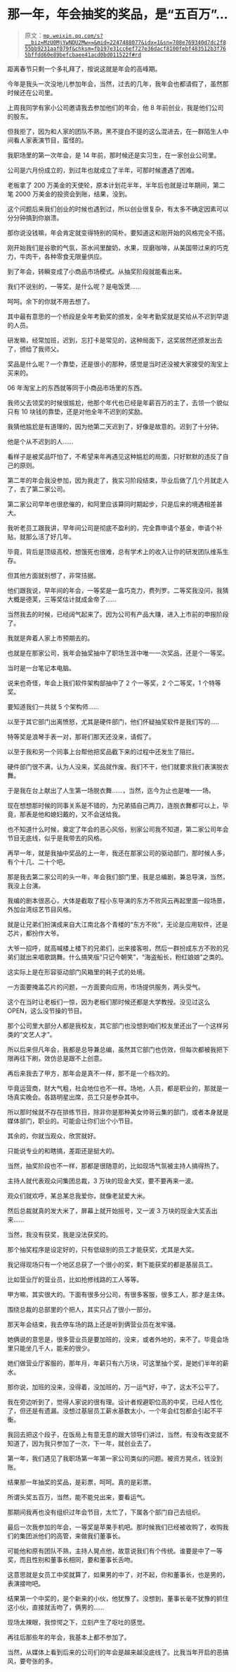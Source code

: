 # 那一年，年会抽奖的奖品，是“五百万”...

> 原文：[`mp.weixin.qq.com/s?__biz=MzU0MjYwNDU2Mw==&mid=2247488077&idx=1&sn=708e769340d7dc2f855bb9231aaf079f&chksm=fb197e31cc6ef727e36dacf8100febf483512b3f765bffdd60e89befcbaee41acd0bd011522f#rd`](http://mp.weixin.qq.com/s?__biz=MzU0MjYwNDU2Mw==&mid=2247488077&idx=1&sn=708e769340d7dc2f855bb9231aaf079f&chksm=fb197e31cc6ef727e36dacf8100febf483512b3f765bffdd60e89befcbaee41acd0bd011522f#rd)

距离春节只剩一个多礼拜了，按说这就是年会的高峰期。

今年是我头一次没地儿参加年会，当然，过去的几年，我年会也都请假了，虽然那时候还在公司里。

上周我同学有家小公司邀请我去参加他们的年会，他 8 年前创业，我是他们公司的股东。

但我拒了，因为和人家的团队不熟，黑不提白不提的这么混进去，在一群陌生人中间看人家表演节目，蛮怪的。

我职场里的第一次年会，是 14 年前，那时候还是实习生，在一家创业公司里。

公司是六月份成立的，到过年也就成立了半年，可那时候遭遇了困难。

老板拿了 200 万美金的天使轮，原本计划花半年，半年后也就是过年期间，第二笔 2000 万美金的投资会到账，结果，没到。

这个问题后来我们创业的时候也遇到过，所以创业很复杂，有太多不确定因素可以分分钟搞到你崩溃。

那你说没钱嘛，年会肯定就变得特别的简朴。要知道这和刚开始的风格完全不搭。

刚开始我们是谷歌的气氛，茶水间里酸奶，水果，现磨咖啡，从美国带过来的巧克力，牛肉干，各种零食无限量供应。

到了年会，转瞬变成了小商品市场模式。从抽奖阶段就能看出来。

我们不说别的，一等奖，是什么呢？是电饭煲......

呵呵。余下的你就不用去想了。

其中最有意思的一个桥段是全年考勤奖的颁发，全年考勤奖就是奖给从不迟到早退的人员。

研发嘛，经常加班，迟到，忘打卡是常见的，这种局面下，这奖居然还颁发出去了，颁给了我师父。

奖品是什么呢？一个靠垫，还是很小的那种，感觉是当时还没被大家接受的淘宝上买来的。

06 年淘宝上的东西就等同于小商品市场里的东西。

我师父去领奖的时候很尴尬，他那个年代也已经是年薪百万的主了，去领一个貌似只有 10 块钱的靠垫，还是对他全年不迟到的奖励。

我猜他尴尬是有道理的，因为他第二天迟到了，好像是故意的。迟到了十分钟。

他是个从不迟到的人......

看样子是被奖品吓怕了，不希望来年再遇见这种尴尬的局面，只好默默的违反了自己的原则。

第二年的年会我没参加，因为我走了，我实习阶段结束，毕业后做了几个月就走人了，去了第二家公司。

第二家公司早年也很悲催的，和阿里应该算同时期起步，只是后来的境遇相差甚大。

我听老员工跟我讲，早年间公司是彻底不盈利的，完全靠申请个基金，申请个补贴，就那么活了好几年。

毕竟，背后是顶级高校，想饿死也很难，总有学术上的收入让你的研发团队维系生存。

但其他方面就别想了，非常拮据。

他们跟我说，早年间的年会，一等奖是一盒巧克力，费列罗。二等奖我没问，我猜大概是德芙，三等奖估计就成金帝了......

当然我去的时候，已经阔气起来了。因为公司有产品大赚，进入上市前的申报阶段了。

我就是奔着人家上市预期去的。

也就是在那家公司，我年会抽奖抽中了职场生涯中唯一一次奖品，还是个一等奖。

当时是一台笔记本电脑。

说来也奇怪，年会上我们软件架构部抽中了 2 个一等奖，2 个二等奖，1 个特等奖。

要知道我们一共就 5 个架构师......

以至于其它部门出离愤怒，尤其是硬件部门，他们怀疑抽奖软件是我们写的.....

特等奖是浪琴手表一对，那哥们那天还没来，请假了。

以至于我和另一个同事上台帮他把奖品截下来的过程中还发生了阻拦。

硬件部门很不满，认为人没来，奖品就作废。我们不干，他们就要求我们表演脱衣舞。

于是我在台上献出了人生第一场脱衣舞......，当然，迄今为止也是唯一一场。

现在想想那时候的同事关系是不错的，为兄弟插自己两刀，连脱衣舞都可以上，毕竟，那表是他和媳妇戴的，又不会送给我。

也不知道什么时候，奠定了年会的恶心风俗，别家公司我不知道，第二家公司年会节目无底线，似乎是我带去的风格。

再早一年，就是我抽中奖品的上一年，我还在那家公司的驱动部门，那时候人多，有个十几、二十个吧。

那是我去第二家公司的头一年，年会我们部门里，我是总编剧，兼总导演，当然，我没上台演。

我编的剧本很恶心，大体是截取了程小东导演的东方不败风云再起里面一段场景，外加台湾综艺节目风格。

就是让兄弟们扮演成来自大江南北各个青楼的“东方不败”，无论是应用软件，还是芯片，都扮作大爷。

大爷一招呼，就高喊楼上楼下的兄弟们，出来接客啦，然后一群扮成东方不败的兄弟们就出来唱歌跳舞。什么搞笑版“只记今朝笑”，“海盗船长，粉红娘娘”之类的。

这实际上是在形容驱动部门风箱里的耗子式的处境。

一方面要掩盖芯片的问题，一方面要向应用，市场提供服务，两头受气。

这个在当时让老板们一惊，因为老板们那时候还都是大学教授。没见过这么 OPEN，这么没节操的节目。

那个公司里大部分人都是我校友，其它部门也没想到咱们校友里还出了一个这样另类的“文艺人才”。

所以后来但凡年会，我都是总导兼总编，虽然其它部门也仿效，但每次都被我把下限再往下刷，效仿总是跟不上创意。

再后来我去了甲方，那年会是真不一样，那不是一个档次的。

毕竟运营商，财大气粗，社会地位也不一样。场地，人员，都是职业的，那就是一场真实晚会。各路明星出席，员工只是参杂其中。

所以那时候就不存在排练节目，除非你是那种美女帅哥云集的部门，或者本身就是媒体部门，职业的。可能会让你们出个小节目。

其余的，你就当观众，欣赏就好。

只能说专业的和瞎搞，差距还是挺大的。

当然，抽奖阶段也不一样，那都是很随意的，比如现场气氛被主持人搞得热了。

主持人就代表观众问集团总裁，3 万块的现金大奖，要不要再来一波。

观众们就欢呼，某总某总我爱你，就像老鼠爱大米。

然后总裁就真的发大米了，屏幕上就开始摇号，又一波 3 万块的现金大奖丢出来......

当然，我没有获奖，我是没法获奖的。

那个抽奖程序是设定好的，只有低级别的员工才能获奖，尤其是大奖。

我记得现场只有一个地区总获了一个很小的奖，剩下能获奖的都是基层员工。

比如营业厅的营业员，比如抢修线路的工人等等。

甲方嘛，其实很大的。下面有很多分公司，有很多客服，很多工人，那才是主体。

围绕总裁的总部里的个把人，其实只占了很小一部分。

那天年会结束，我去停车场的路上还是听到俩营业员在发牢骚。

她俩说的意思是，很多营业员是要加班的，没来，或者外地的，来不了。毕竟会场里只能坐几千人，能来的很少。

她们做营业厅客服的，那年月，年薪只有六万块，可这里抽个奖，是她们半年的薪水。

那你说，加班的没来，没得着，没加班的，万一运气好，中了，这太不公平了。

我在旁边听到了，觉得人家说的很有理。设计者规避职位高的中奖，已经人性化了，但还是有遗漏。没想过基层员工薪水基数太小，一个年会红包都会引起不平衡。

我回去把这个段子，在饭局上有意无意的跟大领导们讲过，当然，有没有改变就不知道了，因为我只参加了一次，下一年，就创业去了。

第一年，我们遇见了我职场第一年第一家公司类似的问题。被资方晃点，钱没到账。

结果那一年抽奖的奖品，是彩票，呵呵。真的是彩票。

所谓头奖五百万，当然，能不能兑出来，要看运气。

那期间我再也没有组织过年会节目，太忙了，下属各个部门自己去组织。

最后一次我参加的年会，一等奖是苹果手机吧。那时候我们已经被收购了，收购我们的集团派他们的高管，来做我们董事长。

可能他和原有团队不熟，主持人晃点他，故意说我们有个传统。谁要是中了一等奖，而且性别和董事长相同，要和董事长舌吻。

这意思就是女员工中奖就算了，如果男的中了，对不起，你和董事长，也是男的，表演接吻吧。

结果第一个中奖的，是个新来的小伙，他犹豫了。没想到，董事长毫不犹豫的抓住这小伙，直接就舌吻了，俩男的......

现场太辣眼，我惊愕之下，立刻产生了呕吐的感觉。

再往后那些年的年会，我基本上都不参加了。

当然，从媒体上看到后来的公司们的年会是越来越没底线了。比我当年开启的恶搞风，要夸张的多。